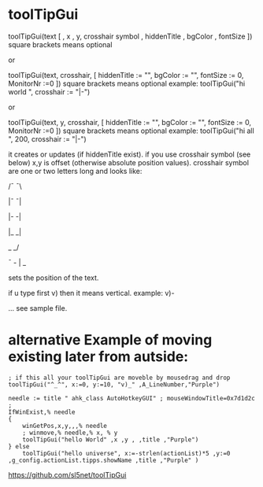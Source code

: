 # toolTipGui

toolTipGui(text [ , x , y, crosshair symbol , hiddenTitle , bgColor , fontSize ])
square brackets means optional

or

toolTipGui(text, crosshair, [ hiddenTitle := "", bgColor := "", fontSize := 0, MonitorNr :=0 ])
square brackets means optional
example: toolTipGui("hi world ", crosshair := "|-")

or

toolTipGui(text, y, crosshair, [ hiddenTitle := "", bgColor := "", fontSize := 0, MonitorNr :=0 ])
square brackets means optional
example: toolTipGui("hi all ", 200, crosshair := "|-")

it creates or updates (if hiddenTitle exist).
if you use crosshair symbol (see below)
x,y is offset (otherwise absolute position values).
crosshair symbol are one or two letters long and looks like:

/¯ ¯\

|¯ ¯| 

|- -| 

|_ _| 

\_ _/ 

¯ - | _ 

sets the position of the text.

if u type first v) then it means vertical.
example: 
v)-

... see sample file.

# alternative Example of moving existing later from autside:
```
; if this all your toolTipGui are moveble by mousedrag and drop
toolTipGui("^_^", x:=0, y:=10, "v)_" ,A_LineNumber,"Purple")

needle := title " ahk_class AutoHotkeyGUI" ; mouseWindowTitle=0x7d1d2c  ;
IfWinExist,% needle
{
	winGetPos,x,y,,,% needle
	; winmove,% needle,% x, % y
	toolTipGui("hello World" ,x ,y , ,title ,"Purple")
} else
	toolTipGui("hello universe", x:=-strlen(actionList)*5 ,y:=0 ,g_config.actionList.tipps.showName ,title ,"Purple" )
```

https://github.com/sl5net/toolTipGui